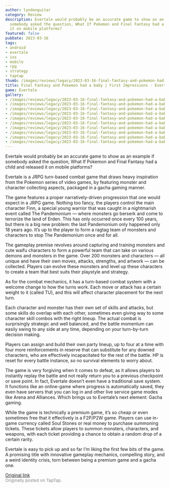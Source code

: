 ```yaml
---
author: lyndonguitar
category: Review
description: Evertale would probably be an accurate game to show as an example if
  somebody asked the question, What If Pokemon and Final Fantasy had a child and released
  it on mobile platforms?
featured: false
pubDate: 2023-03-16
tags:
- android
- evertale
- ios
- mobile
- rpg
- strategy
- taptap
thumb: /images/reviews/legacy/2023-03-16-final-fantasy-and-pokemon-had-a-baby--first-impressions---evertale-0.avif
title: Final Fantasy and Pokemon had a baby | First Impressions - Evertale
game: Evertale
gallery:
- /images/reviews/legacy/2023-03-16-final-fantasy-and-pokemon-had-a-baby--first-impressions---evertale-0.avif
- /images/reviews/legacy/2023-03-16-final-fantasy-and-pokemon-had-a-baby--first-impressions---evertale-1.avif
- /images/reviews/legacy/2023-03-16-final-fantasy-and-pokemon-had-a-baby--first-impressions---evertale-2.avif
- /images/reviews/legacy/2023-03-16-final-fantasy-and-pokemon-had-a-baby--first-impressions---evertale-3.avif
- /images/reviews/legacy/2023-03-16-final-fantasy-and-pokemon-had-a-baby--first-impressions---evertale-4.avif
- /images/reviews/legacy/2023-03-16-final-fantasy-and-pokemon-had-a-baby--first-impressions---evertale-5.avif
- /images/reviews/legacy/2023-03-16-final-fantasy-and-pokemon-had-a-baby--first-impressions---evertale-6.avif
- /images/reviews/legacy/2023-03-16-final-fantasy-and-pokemon-had-a-baby--first-impressions---evertale-7.avif
- /images/reviews/legacy/2023-03-16-final-fantasy-and-pokemon-had-a-baby--first-impressions---evertale-8.avif
- /images/reviews/legacy/2023-03-16-final-fantasy-and-pokemon-had-a-baby--first-impressions---evertale-9.avif
---
```

Evertale would probably be an accurate game to show as an example if somebody asked the question, What If Pokemon and Final Fantasy had a child and released it on mobile platforms?

Evertale is a JRPG turn-based combat game that draws heavy inspiration from the Pokemon series of video games, by featuring monster and character collecting aspects, packaged in a gacha gaming manner.

The game features a proper narratively-driven progression that one would expect in a JRPG game. Nothing too fancy, the players control the main character Finn, a special young warrior that was caught in a nightmarish event called The Pandemonium — where monsters go berserk and come to terrorize the land of Erden. This has only occurred once every 100 years, but there is a big new problem: the last Pandemonium only happened only 18 years ago. It’s up to the player to form a ragtag team of monsters and characters to stop The Pandemonium once and for all.

The gameplay premise revolves around capturing and training monsters and cute waifu characters to form a powerful team that can take on various demons and monsters in the game. Over 200 monsters and characters  — all unique and have their own moves, attacks, strengths, and artwork — can be collected. Players can evolve these monsters and level up these characters to create a team that best suits their playstyle and strategy.

As for the combat mechanics, it has a turn-based combat system with a welcome change to how the turns work. Each move or attack has a certain weight to it (called TU), and this will affect character placement for the next turn.

Each character and monster has their own set of skills and attacks, but some skills do overlap with each other, sometimes even giving way to some character skill combos with the right lineup. The actual combat is surprisingly strategic and well balanced, and the battle momentum can easily swing to any side at any time, depending on your turn-by-turn decision making.

Players can assign and build their own party lineup, up to four at a time with four more reinforcements in reserve that can substitute for any downed characters, who are effectively incapacitated for the rest of the battle. HP is reset for every battle instance, so no survival elements to worry about.

The game is very forgiving when it comes to defeat, as it allows players to instantly replay the battle and not really return you to a previous checkpoint or save point. In fact, Evertale doesn’t even have a traditional save system. It functions like an online-game where progress is automatically saved, they even have servers that you can log in and other live service game modes like Arena and Alliances. Which brings us to Evertale’s next element: Gacha gaming.

While the game is technically a premium game, it’s so cheap or even sometimes free that it effectively is a F2P/P2W game. Players can use in-game currency called Soul Stones or real money to purchase summoning tickets. These tickets allow players to summon monsters, characters, and weapons, with each ticket providing a chance to obtain a random drop of a certain rarity.

Evertale is easy to pick up and so far I’m liking the first few bits of the game. A promising title with innovative gameplay mechanics, compelling story, and a weird identity crisis, torn between being a premium game and a gacha one.

[Original link](https://www.taptap.io/post/4815033)<br><span style="font-size: 0.95em; color: #888;">Originally posted on TapTap.</span>